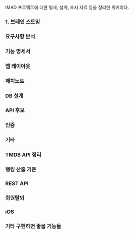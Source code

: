 IMAD 프로젝트에 대한 명세, 설계, 조사 자료 등을 정리한 위키이다.

### 1. 브레인 스토밍

### 요구사항 분석

### 기능 명세서

### 앱 레이아웃

### 패치노트

### DB 설계

### API 후보

### 인증

### 기타

### TMDB API 정리

### 랭킹 산출 기준

### REST API

### 회원탈퇴

### iOS

### 기타 구현하면 좋을 기능들
